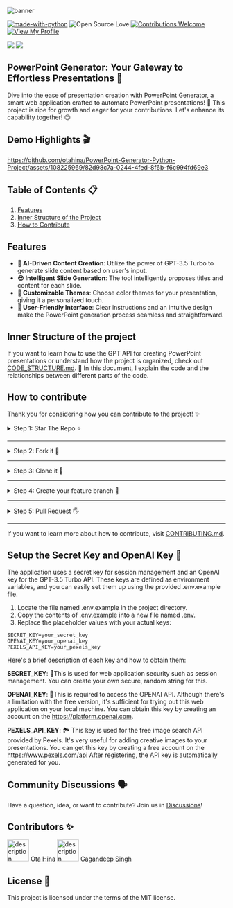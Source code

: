 ![banner](https://github.com/otahina/PowerPoint-Generator-Python-Project/assets/108225969/bfe8f796-3ffa-4c59-92f5-7624f6f9884f)

[![made-with-python](https://img.shields.io/badge/Python-3776AB?style=for-the-badge&logo=python&logoColor=white)](https://www.python.org/)
![Open Source Love](https://badges.frapsoft.com/os/v1/open-source.svg?v=103)
[![Contributions Welcome](https://img.shields.io/badge/contributions-welcome-brightgreen.svg?style=flat)](https://github.com/otahina/PowerPoint-Generator-Python-Project.git)
[![View My Profile](https://img.shields.io/badge/View-My_Profile-green?logo=GitHub)](https://github.com/otahina)

<img src="https://img.shields.io/github/stars/otahina/PowerPoint-Generator-Python-Project.svg"> <img src="https://img.shields.io/github/forks/otahina/PowerPoint-Generator-Python-Project.svg">

## PowerPoint Generator: Your Gateway to Effortless Presentations 🚀

Dive into the ease of presentation creation with PowerPoint Generator, a smart web application crafted to automate 
PowerPoint presentations! 🌟 
This project is ripe for growth and eager for your contributions. Let's enhance its capability together! 😊

## Demo Highlights 🎬

https://github.com/otahina/PowerPoint-Generator-Python-Project/assets/108225969/82d98c7a-0244-4fed-8f6b-f6c994fd69e3

## Table of Contents 📋

1. [Features](#features)
2. [Inner Structure of the Project](#inner-structure-of-the-project)
3. [How to Contribute](#how-to-contribute)

## Features 

* **🤖 AI-Driven Content Creation**: Utilize the power of GPT-3.5 Turbo to generate slide content based on user's input.
* **😎 Intelligent Slide Generation**: The tool intelligently proposes titles and content for each slide.
* **🎨 Customizable Themes**: Choose color themes for your presentation, giving it a personalized touch.
* **🙂 User-Friendly Interface**: Clear instructions and an intuitive design make the PowerPoint generation process seamless and straightforward.

## Inner Structure of the project 

If you want to learn how to use the GPT API for creating PowerPoint presentations or understand how the project is 
organized, check out [CODE_STRUCTURE.md](docs/CODE_STRUCTURE.md). 🧐
In this document, I explain the code and the relationships between different parts of the code.


## How to contribute 

Thank you for considering how you can contribute to the project! ✨

<details>
<summary>
Step 1: Star The Repo ⭐️
</summary>

Star the repo to start your contribution ⭐️

![star repo](https://docs.github.com/assets/images/help/stars/starring-a-repository.png)

</details>

---

<details>
<summary>
Step 2: Fork it 🍴
</summary>

On the [GitHub page for this repository](https://github.com/otahina/PowerPoint-Generator-Python-Project.git), click on the Button "**Fork**".

![fork image](https://upload.wikimedia.org/wikipedia/commons/3/38/GitHub_Fork_Button.png)

</details>

---


<details>
<summary>
Step 3: Clone it 🐑
</summary>

- **Method 1:** GitHub Desktop

> ⚠️ **NOTE:** If you're not familiar with Git, using **GitHub Desktop Application** is a better start. If you choose this method, make sure to download it before continuing reading.
>
> ❗❗ Access link to download [**here**](https://desktop.github.com).

- **Method 2:** Git

Clone the forked repository. Open git bash and type:

```bash
git clone https://github.com/<your-github-username>/PowerPoint-Generator-Python-Project.git
```

> This makes a local copy of the repository in your machine.
>
> ⚠️ **Replace \<your-github-username\>!**

</details>

---

<details>
<summary>
Step 4: Create your feature branch 🌴
</summary>

Always keep your local copy of the repository updated with the original repository.
Before making any changes and/or in an appropriate interval, follow the following steps:

- **Method 1:** GitHub Desktop

Learn more about how to create new branch [here](https://docs.github.com/en/desktop/contributing-and-collaborating-using-github-desktop/making-changes-in-a-branch/managing-branches#creating-a-branch) and how to fetch and pull origin from/to your local machine [here](https://docs.github.com/en/desktop/contributing-and-collaborating-using-github-desktop/keeping-your-local-repository-in-sync-with-github/syncing-your-branch).

Learn more about how to fetch and pull origin from/to your local machine using **GitHub Desktop** [here](https://docs.github.com/en/desktop/contributing-and-collaborating-using-github-desktop/keeping-your-local-repository-in-sync-with-github/syncing-your-branch).

- **Method 2:** Git

Run the following commands **_carefully_** to update your local repository

```sh
# If you cloned a while ago, get the latest changes from upstream
git checkout <master>
git pull upstream <master>

# Make a feature branch (Always check your current branch is up to date before creating a new branch from it to avoid merge conflicts)
git checkout -b <branch-name>

```

</details>

---
<details>
<summary>
Step 5: Pull Request 🖐️
</summary>

Go to the GitHub page of _your fork_, and **make a pull request**:

Read more about pull requests on the [GitHub help pages](https://help.github.com/en/github/collaborating-with-issues-and-pull-requests/creating-a-pull-request).

I'll check your pull request. 

</details>

---

If you want to learn more about how to contribute, visit [CONTRIBUTING.md](docs/CONTRIBUTING.md).

## Setup the Secret Key and OpenAI Key 🔑

The application uses a secret key for session management and an OpenAI key for the GPT-3.5 Turbo API.
These keys are defined as environment variables, and you can easily set them up using the provided .env.example file.

1. Locate the file named .env.example in the project directory.
2. Copy the contents of .env.example into a new file named .env.
3. Replace the placeholder values with your actual keys:
   
```
SECRET_KEY=your_secret_key
OPENAI_KEY=your_openai_key
PEXELS_API_KEY=your_pexels_key
```

Here's a brief description of each key and how to obtain them:

**SECRET_KEY**: 🔐This is used for web application security such as session management. You can create your own secure, random string for this.

**OPENAI_KEY**: 🤖This is required to access the OPENAI API. Although there's a limitation with the free version, it's sufficient for trying out this web application on your local machine. You can obtain this key by creating an account on the https://platform.openai.com.

**PEXELS_API_KEY**: 🏞️ This key is used for the free image search API provided by Pexels. It's very useful for adding creative images to your presentations. You can get this key by creating a free account on the https://www.pexels.com/api
After registering, the API key is automatically generated for you.

## Community Discussions 🗣️
Have a question, idea, or want to contribute? Join us in [Discussions](https://github.com/otahina/PowerPoint-Generator-Python-Project/discussions)!

## Contributors ✨

<img src="https://github.com/otahina.png" width="50" height="50" alt="description">
<a href="https://github.com/otahina">Ota Hina</a>
<img src="https://github.com/gaganmanku96.png" width="50" height="50" alt="description">
<a href="https://github.com/gaganmanku96">Gagandeep Singh</a>


## License 📄

This project is licensed under the terms of the MIT license.




